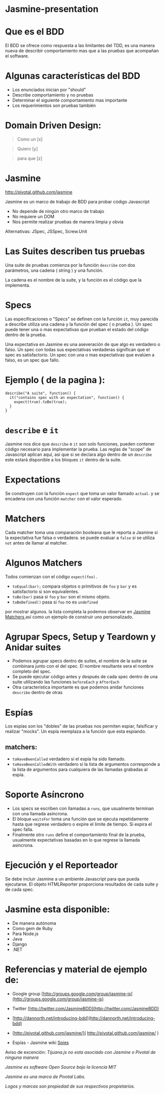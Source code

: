 Jasmine-presentation
====================

# Que es el BDD
El BDD se ofrece como respuesta a las limitantes del TDD, es una manera nueva de describir comportamiento mas que a las pruebas que acompañan el software.

# Algunas características del BDD
* Los enunciados inician por "should"
* Describe comportamiento y no pruebas
* Determinar el siguiente comportamiento mas importante
* Los requerimientos son pruebas también

# Domain Driven Design:

> Como un [x]

> Quiero [y]

> para que [z]

# Jasmine
http://pivotal.github.com/jasmine

Jasmine es un marco de trabajo de BDD para probar código Javascript

* No depende de ningún otro marco de trabajo
* No requiere un DOM
* Nos permite realizar pruebas de manera limpia y obvia

Alternativas: JSpec, JSSpec, Screw.Unit

# Las Suites describen tus pruebas
Una suite de pruebas comienza por la función `describe` con dos parámetros, una cadena ( string ) y una función.

La cadena es el nombre de la suite, y la función es el código que la implementa.

# Specs
Las especificaciones o "Specs" se definen con la función `it`, muy parecida a describe utiliza una cadena y la función del spec ( o prueba ).
Un spec puede tener una o mas expectativas que prueban el estado del código dentro de la prueba.

Una expectativa en Jasmine es una aseveración de que algo es verdadero o falso. Un spec con todas sus expectativas verdaderas significan que el spec es satisfactorio. Un spec con una o mas expectativas que evalúen a falso, es un spec que fallo.

# Ejemplo ( de la pagina ):

```
describe("A suite", function() {
  it("contains spec with an expectation", function() {
    expect(true).toBe(true);
  }
}
```

# `describe` e `it`

Jasmine nos dice que `describe` e `it` son solo funciones, pueden contener código necesario para implementar la prueba. Las reglas de "scope" de Javascript aplican aquí, así que si se declara algo dentro de un `describe` este estará disponible a los bloques `it` dentro de la suite.

# Expectations
Se construyen con la función `expect` que toma un valor llamado `actual`. y se encadena con una función `matcher` con el valor esperado.

# Matchers
Cada matcher toma una comparación booleana que le reporta a Jasmine si la expectativa fue falsa o verdadera. se puede evaluar a `false` si se utiliza `not` antes de llamar al matcher.

# Algunos Matchers

Todos comienzan con el código `expect(foo).`

* `toEqual(bar);`  compara objetos o primitivos de `foo` y `bar` y es satisfactorio si son equivalentes.
* `toBe(bar)` pasa si `foo` y `bar` son el mismo objeto.
* `toBeDefined()` pasa si `foo` no es `undefined`

por mostrar algunos. la lista completa la podemos observar en [ Jasmine Matchers ]( https://github.com/pivotal/jasmine/wiki/Matchers ) así como un ejemplo de construir uno personalizado.

# Agrupar Specs, Setup y Teardown y Anidar suites
* Podemos agrupar specs dentro de suites, el nombre de la suite se combinara junto con el del spec. El nombre resultante sera el nombre completo del spec.
* Se puede ejecutar código antes y después de cada spec dentro de una suite utilizando las funciones `beforeEach` y `AfterEach`
* Otra característica importante es que podemos anidar funciones `describe` dentro de otras

# Espías

Los espías son los "dobles" de las pruebas nos permiten espiar, falsificar y realizar "mocks". Un espía reemplaza a la función que esta espiando.

## matchers:
* `toHaveBeenCalled` verdadero si el espía ha sido llamado.
* `toHaveBeenCalledWith` verdadero si la lista de argumentos corresponde a la lista de argumentos para cualquiera de las llamadas grabadas al espía.

# Soporte Asíncrono
* Los specs se escriben con llamadas a `runs`, que usualmente terminan con una llamada asíncrona.
* El bloque `waitsFor` toma una función que se ejecuta repetidamente hasta que regrese verdadero o expire el limite de tiempo. Si expira el spec falla.
* Finalmente otro `runs` define el comportamiento final de la prueba, usualmente expectativas basadas en lo que regrese la llamada asíncrona.

# Ejecución y el Reporteador
Se debe incluir Jasmine a un ambiente Javascript para que pueda ejecutarse.
El objeto HTMLReporter proporciona resultados de cada suite y de cada spec.

# Jasmine esta disponible:
* De manera autónoma
* Como gem de Ruby
* Para Node.js
* Java
* Django
* .NET

# Referencias y material de ejemplo de:
* Google group [http://groups.google.com/group/jasmine-js](http://groups.google.com/group/jasmine-js)
* Twitter [http://twitter.com/JasmineBDD](http://twitter.com/JasmineBDD)

* [http://dannorth.net/introducing-bdd](http://dannorth.net/introducing-bdd)
* [http://pivotal.github.com/jasmine/]( http://pivotal.github.com/jasmine/ )
* Espías - Jasmine wiki [ Spies ](https://github.com/pivotal/jasmine/wiki/Spies)

Aviso de excención:
*Tijuana.js no esta asociado con Jasmine o Pivotal de ninguna manera*

*Jasmine es software Open Source bajo la licencia MIT*

*Jasmine es una marca de Pivotal Labs.*

*Logos y marcas son propiedad de sus respectivos propietarios.*
